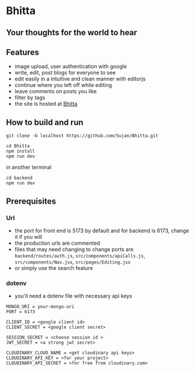 # Bhitta 
## Your thoughts for the world to hear

## Features 
- image upload, user authentication with google
- write, edit, post blogs for everyone to see
- edit easily in a intuitive and clean manner with editorjs
- continue where you left off while editing
- leave comments on posts you like
- filter by tags
- the site is hosted at [Bhitta](https://5ujan.github.io/Bhitta)

## How to build and run 
```git clone -b localhost https://github.com/5ujan/Bhitta.git```  
 ```
cd Bhitta
npm install
npm run dev
```
in another terminal
 ```
cd backend    
npm run dev
 ```

## Prerequisites
### Url
- the port for front end is 5173 by default and for backend is 6173, change it if you will
- the production urls are commented
- files that may need changing to change ports are ```backend/routes/auth.js```, ```src/components/apiCalls.js```, ```src/components/Nav.jsx```, ```src/pages/Editing.jsx```
- or simply use the search feature
### dotenv
- you'll need a dotenv file with necessary api keys
```
MONGO_URI = your-mongo-uri
PORT = 6173

CLIENT_ID = <google client id>
CLIENT_SECRET = <google client secret> 

SESSION_SECRET = <choose session id >
JWT_SECRET = <a strong jwt secret>

CLOUDINARY_CLOUD_NAME = <get cloudinary api keys>
CLOUDINARY_API_KEY = <for your project>
CLOUDINARY_API_SECRET = <for free from cloudinary.com>
